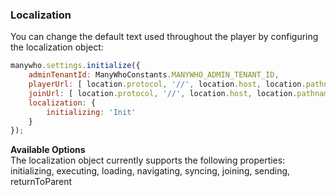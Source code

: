 ### Localization

You can change the default text used throughout the player by configuring the localization object:

```javascript
manywho.settings.initialize({
    adminTenantId: ManyWhoConstants.MANYWHO_ADMIN_TENANT_ID,
    playerUrl: [ location.protocol, '//', location.host, location.pathname ].join(''),
    joinUrl: [ location.protocol, '//', location.host, location.pathname ].join(''),
    localization: {
        initializing: 'Init'
    }
});
```

<aside class="notice">
<b>Available Options</b><br/>
The localization object currently supports the following properties: initializing, executing, loading, navigating, syncing, joining, sending, returnToParent
</aside>

